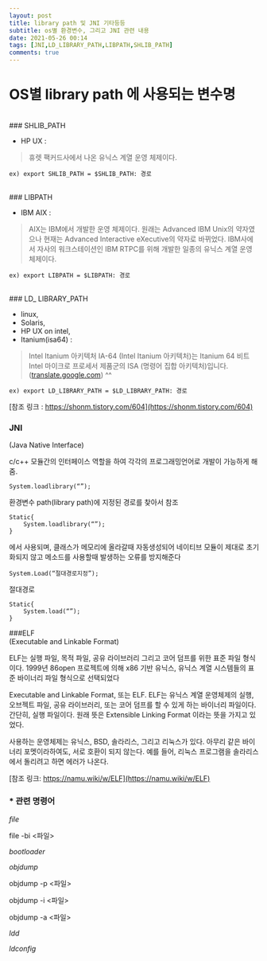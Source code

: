```yaml
---
layout: post
title: library path 및 JNI 기타등등 
subtitle: os별 환경변수, 그리고 JNI 관련 내용
date: 2021-05-26 00:14
tags: [JNI,LD_LIBRARY_PATH,LIBPATH,SHLIB_PATH]
comments: true
---
```


# OS별 library path 에 사용되는 변수명
<br>
### SHLIB_PATH

* HP UX :<br> 

> 휴렛 팩커드사에서 나온 유닉스 계열 운영 체제이다.

```
ex) export SHLIB_PATH = $SHLIB_PATH: 경로
```
<br>
### LIBPATH


* IBM  AIX :<br> 

>AIX는 IBM에서 개발한 운영 체제이다. 원래는 Advanced IBM Unix의 약자였으나 현재는 Advanced Interactive eXecutive의 약자로 바뀌었다. IBM사에서 자사의 워크스테이션인 IBM RTPC를 위해 개발한 일종의 유닉스 계열 운영 체제이다.

```
ex) export LIBPATH = $LIBPATH: 경로
```
<br>
### LD_ LIBRARY_PATH

* linux,<br> 
* Solaris,<br>
* HP UX on intel,<br> 
* Itanium(isa64) : <br>

>Intel Itanium 아키텍처
IA-64 (Intel Itanium 아키텍처)는 Itanium 64 비트 Intel 마이크로 프로세서 제품군의 ISA (명령어 집합 아키텍처)입니다. ([translate.google.com](translate.google.com)) ^^

```
ex) export LD_LIBRARY_PATH = $LD_LIBRARY_PATH: 경로
```

[참조 링크 : https://shonm.tistory.com/604](https://shonm.tistory.com/604) 


### JNI
(Java Native Interface)

c/c++ 모듈간의 인터페이스 역할을 하여 각각의 프로그래밍언어로 개발이 가능하게 해줌.

```
System.loadlibrary(“”);
```

환경변수 path(library path)에 지정된 경로를 찾아서 참조

```
Static{
	System.loadlibrary(“”);
}
```

에서 사용되며, 클래스가 메모리에 올라갈때 자동생성되어 네이티브 모듈이 제대로 초기화되지 않고  메소드를 사용할때 발생하는 오류를 방지해준다

```
System.Load(“절대경로지정”);
```

절대경로

```
Static{
	System.load(“”);
}
```

###ELF<br>
(Executable and Linkable Format)

ELF는 실행 파일, 목적 파일, 공유 라이브러리 그리고 코어 덤프를 위한 표준 파일 형식이다. 1999년 86open 프로젝트에 의해 x86 기반 유닉스, 유닉스 계열 시스템들의 표준 바이너리 파일 형식으로 선택되었다

Executable and Linkable Format, 또는 ELF. ELF는 유닉스 계열 운영체제의 실행, 오브젝트 파일, 공유 라이브러리, 또는 코어 덤프를 할 수 있게 하는 바이너리 파일이다. 간단히, 실행 파일이다. 원래 뜻은 Extensible Linking Format 이라는 뜻을 가지고 있었다.

사용하는 운영체제는 유닉스, BSD, 솔라리스, 그리고 리눅스가 있다. 아무리 같은 바이너리 포멧이라하여도, 서로 호환이 되지 않는다. 예를 들어, 리눅스 프로그램을 솔라리스에서 돌리려고 하면 에러가 나온다.

[참조 링크: https://namu.wiki/w/ELF](https://namu.wiki/w/ELF)

### * 관련 명령어

_file_

file -bi <파일>

_bootloader_

_objdump_ 

objdump -p <파일>

objdump -i <파일>

objdump -a <파일>

_ldd_

_ldconfig_
